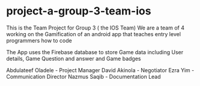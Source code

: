 # project-a-group-3-team-ios

This is the Team Project for Group 3 ( the IOS Team)
We are a team of 4 working on the Gamification of an android app that teaches entry level programmers how to code 

The App uses the Firebase database to store Game data including User details, Game Question and answer and Game badges 

Abdulateef Oladele - Project Manager 
David Akinola    - Negotiator 
Ezra Yim    - Communication Director
Nazmus Saqib - Documentation Lead

